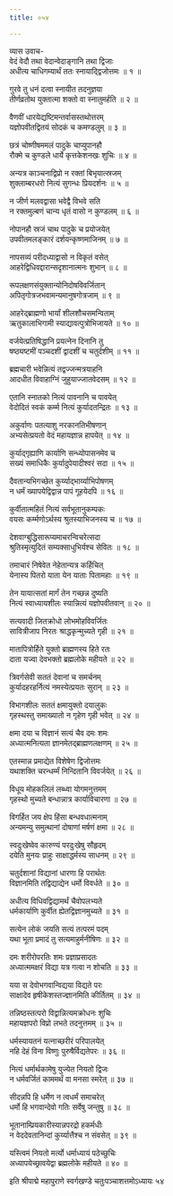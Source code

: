 ```yaml
---
title: ०५४

---
```

व्यास उवाच-  
वेदं वेदौ तथा वेदान्वेदाङ्गानि तथा द्विजाः  
अधीत्य चाधिगम्यार्थं ततः स्नायाद्द्विजोत्तमः ॥ १ ॥


गुरवे तु धनं दत्वा स्नायीत तदनुज्ञया  
तीर्णव्रतोथ युक्तात्मा शक्तो वा स्नातुमर्हति ॥ २ ॥


वैणवीं धारयेद्यष्टिमन्तर्वासस्तथोत्तरम्  
यज्ञोपवीतद्वितयं सोदकं च कमण्डलुम् ॥ ३ ॥


छत्रं चोष्णीषममलं पादुके चाप्युपानहौ  
रौक्मे च कुण्डले धार्ये कृत्तकेशनखः शुचिः ॥ ४ ॥


अन्यत्र काञ्चनाद्विप्रो न रक्तां बिभृयात्स्रजम्  
शुक्लाम्बरधरो नित्यं सुगन्धः प्रियदर्शनः ॥ ५ ॥


न जीर्ण मलवद्वासा भवेद्वै विभवे सति  
न रक्तमुल्बणं चान्य धृतं वासो न कुण्डलम् ॥ ६ ॥


नोपानहौ स्रजं चाथ पादुके च प्रयोजयेत्  
उपवीतमलङ्कारं दर्शयन्कृष्णमाजिनम् ॥ ७ ॥


नापसव्यं परीदध्याद्वासो न विकृतं वसेत्  
आहरेद्विधिवद्दारान्सदृशानात्मनः शुभान् ॥ ८ ॥


रूपलक्षणसंयुक्तान्योनिदोषविवर्जितान्  
अपितृगोत्रजभवामन्यमानुषगोत्रजाम् ॥ ९ ॥


आहरेद्ब्राह्मणो भार्यां शीलशौचसमन्विताम्  
ऋतुकालाभिगामी स्याद्यावत्पुत्रोभिजायते ॥ १० ॥


वर्जयेत्प्रतिषिद्धानि प्रयत्नेन दिनानि तु  
षष्ठ्यष्टमीं पञ्चदशीं द्वादशीं च चतुर्दशीम् ॥ ११ ॥


ब्रह्मचारी भवेन्नित्यं तद्वज्जन्मत्रयाहनि  
आदधीत विवाहाग्निं जुहुयाज्जातवेदसम् ॥ १२ ॥


एतानि स्नातको नित्यं पावनानि च पावयेत्  
वेदोदितं स्वकं कर्म्म नित्यं कुर्यादतन्द्रितः ॥ १३ ॥


अकुर्वाणः पतत्याशु नरकानतिभीषणान्  
अभ्यसेत्प्रयतो वेदं महायज्ञान्न हापयेत् ॥ १४ ॥


कुर्याद्गृह्याणि कार्याणि सन्ध्योपासनमेव च  
सख्यं समाधिकैः कुर्यादुपेयादीश्वरं सदा ॥ १५ ॥


दैवतान्यभिगच्छेत कुर्य्याद्भार्य्याभिपोषणम्  
न धर्मं ख्यापयेद्विद्वान्न पापं गूहयेदपि ॥ १६ ॥


कुर्वीतात्महितं नित्यं सर्वभूतानुकम्पकः  
वयसः कर्म्मणोऽर्थस्य श्रुतस्याभिजनस्य च ॥ १७ ॥


देशवाग्बुद्धिसारूप्यमाचरन्विचरेत्सदा  
श्रुतिस्मृत्युदितं सम्यक्साधुभिर्यश्च सेवितः ॥ १८ ॥


तमाचारं निषेवेत नेहेतान्यत्र कर्हिचित्  
येनास्य पितरो याता येन याताः पितामहाः ॥ १९ ॥


तेन यायात्सतां मार्गं तेन गच्छन्न दुष्यति  
नित्यं स्वाध्यायशीलः स्यान्नित्यं यज्ञोपवीतवान् ॥ २० ॥


सत्यवादी जितक्रोधो लोभमोहविवर्जितः  
सावित्रीजाप निरतः श्राद्धकृन्मुच्यते गृही ॥ २१ ॥


मातापित्रोर्हिते युक्तो ब्राह्मणस्य हिते रतः  
दाता यज्वा देवभक्तो ब्रह्मलोके महीयते ॥ २२ ॥


त्रिवर्गसेवी सततं देवानां च समर्चनम्  
कुर्यादहरहर्नित्यं नमस्येत्प्रयतः सुरान् ॥ २३ ॥


विभागशीलः सततं क्षमायुक्तो दयालुकः  
गृहस्थस्तु समाख्यातो न गृहेण गृही भवेत् ॥ २४ ॥


क्षमा दया च विज्ञानं सत्यं चैव दमः शमः  
अध्यात्मनित्यता ज्ञानमेतद्ब्राह्मणलक्षणम् ॥ २५ ॥


एतस्मान्न प्रमाद्येत विशेषेण द्विजोत्तमः  
यथाशक्ति चरन्धर्म्मं निन्दितानि विवर्जयेत् ॥ २६ ॥


विधूय मोहकलिलं लब्ध्वा योगमनुत्तमम्  
गृहस्थो मुच्यते बन्धान्नात्र कार्याविचारणा ॥ २७ ॥


विगर्हित जय क्षेप हिंसा बन्धवधात्मनाम्  
अन्यमन्यु समुत्थानां दोषाणां मर्षणं क्षमा ॥ २८ ॥


स्वदुःखेष्वेव कारुण्यं परदुःखेषु सौहृदम्  
दयेति मुनयः प्राहुः साक्षाद्धर्मस्य साधनम् ॥ २९ ॥


चतुर्दशानां विद्यानां धारणा हि परार्थतः  
विज्ञानमिति तद्विद्याद्येन धर्मो विवर्धते ॥ ३० ॥


अधीत्य विधिवद्विद्यामर्थं चैवोपलभ्यते  
धर्मकार्याणि कुर्वीत ह्येतद्विज्ञानमुच्यते ॥ ३१ ॥


सत्येन लोकं जयति सत्यं तत्परमं पदम्  
यथा भूता प्रमादं तु सत्यमाहुर्मनीषिणः ॥ ३२ ॥


दमः शरीरोपरतिः शमः प्रज्ञाप्रसादतः  
अध्यात्ममक्षरं विद्या यत्र गत्वा न शोचति ॥ ३३ ॥


यया स देवोभगवान्विद्यया विद्यते परः  
साक्षादेव हृषीकेशस्तज्ज्ञानमिति कीर्तितम् ॥ ३४ ॥


तन्निष्ठस्तत्परो विद्वान्नित्यमक्रोधनः शुचिः  
महायज्ञपरो विप्रो लभते तदनुत्तमम् ॥ ३५ ॥


धर्मस्यायतनं यत्नाच्छरीरं परिपालयेत्  
नहि देहं विना विष्णुः पुरुषैर्विद्यतेपरः ॥ ३६ ॥


नित्यं धर्मार्थकामेषु युज्येत नियतो द्विजः  
न धर्मवर्जितं काममर्थं वा मनसा स्मरेत् ॥ ३७ ॥


सीदन्नपि हि धर्मेण न त्वधर्मं समाचरेत्  
धर्मो हि भगवान्देवो गतिः सर्वेषु जन्तुषु ॥ ३८ ॥


भूतानाम्प्रियकारीस्यान्नपरद्रो हकर्मधीः  
न वेददेवतानिन्दां कुर्य्यात्तैश्च न संवसेत् ॥ ३९ ॥


यस्त्विमं नियतो मर्त्यो धर्माध्यायं पठेच्छुचिः  
अध्यापयेच्छ्रावयेद्वा ब्रह्मलोके महीयते ॥ ४० ॥


 इति श्रीपाद्मे महापुराणे स्वर्गखण्डे चतुःपञ्चाशत्तमोऽध्यायः ५४